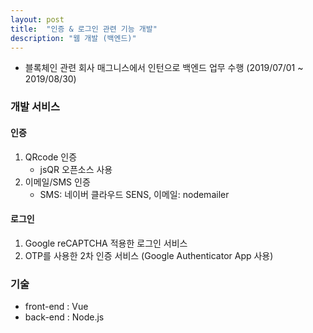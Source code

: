 ```yaml
---
layout: post
title:  "인증 & 로그인 관련 기능 개발"
description: "웹 개발 (백엔드)"
---
```


- 블록체인 관련 회사 매그니스에서 인턴으로 백엔드 업무 수행 (2019/07/01 ~ 2019/08/30)

### 개발 서비스
#### 인증
1. QRcode 인증 
    - jsQR 오픈소스 사용
2. 이메일/SMS 인증
    - SMS: 네이버 클라우드 SENS, 이메일: nodemailer
#### 로그인
1. Google reCAPTCHA 적용한 로그인 서비스
2. OTP를 사용한 2차 인증 서비스 (Google Authenticator App 사용)

### 기술
- front-end : Vue
- back-end : Node.js
